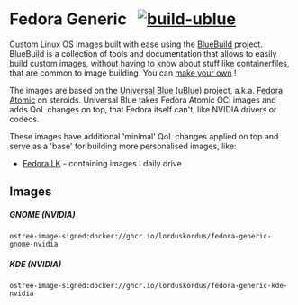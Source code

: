 # Fedora Generic &nbsp; [![build-ublue](https://github.com/lorduskordus/fedora-generic/actions/workflows/build.yml/badge.svg)](https://github.com/lorduskordus/fedora-generic/actions/workflows/build.yml)

Custom Linux OS images built with ease using the [BlueBuild](https://blue-build.org/) project. BlueBuild is a collection of tools and documentation that allows to easily build custom images, without having to know about stuff like containerfiles, that are common to image building. You can [make your own](https://blue-build.org/how-to/setup/) !

The images are based on the [Universal Blue (uBlue)](https://universal-blue.org/) project, a.k.a. [Fedora Atomic](https://fedoraproject.org/atomic-desktops/) on steroids. Universal Blue takes Fedora Atomic OCI images and adds QoL changes on top, that Fedora itself can't, like NVIDIA drivers or codecs.

These images have additional 'minimal' QoL changes applied on top and serve as a 'base' for building more personalised images, like:

* [Fedora LK](https://github.com/lorduskordus/fedora-lk) - containing images I daily drive

## Images

##### GNOME (NVIDIA)
```
ostree-image-signed:docker://ghcr.io/lorduskordus/fedora-generic-gnome-nvidia
```
##### KDE (NVIDIA)
```
ostree-image-signed:docker://ghcr.io/lorduskordus/fedora-generic-kde-nvidia
```